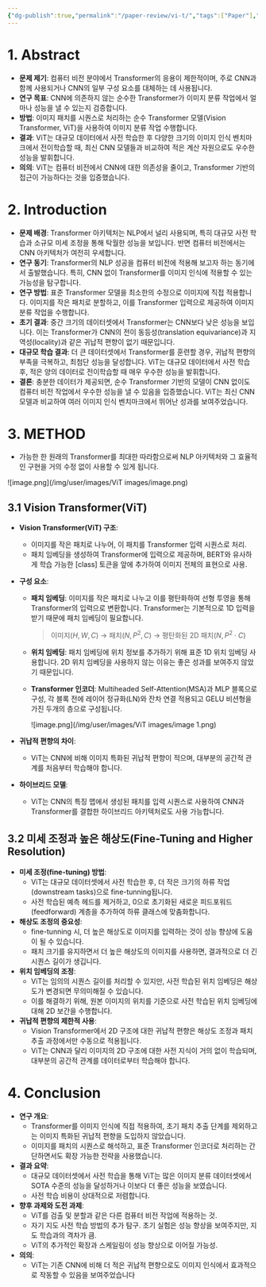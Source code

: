 ```yaml
---
{"dg-publish":true,"permalink":"/paper-review/vi-t/","tags":["Paper"],"created":"2025-01-08T19:49:01.508+09:00","updated":"2025-01-08T19:52:18.115+09:00"}
---
```


# 1. Abstract

- **문제 제기**: 컴퓨터 비전 분야에서 Transformer의 응용이 제한적이며, 주로 CNN과 함께 사용되거나 CNN의 일부 구성 요소를 대체하는 데 사용됩니다.
- **연구 목표**: CNN에 의존하지 않는 순수한 Transformer가 이미지 분류 작업에서 얼마나 성능을 낼 수 있는지 검증합니다.
- **방법**: 이미지 패치를 시퀀스로 처리하는 순수 Transformer 모델(Vision Transformer, ViT)을 사용하여 이미지 분류 작업 수행합니다.
- **결과**: ViT는 대규모 데이터에서 사전 학습한 후 다양한 크기의 이미지 인식 벤치마크에서 전이학습할 때, 최신 CNN 모델들과 비교하여 적은 계산 자원으로도 우수한 성능을 발휘합니다.
- **의의**: ViT는 컴퓨터 비전에서 CNN에 대한 의존성을 줄이고, Transformer 기반의 접근이 가능하다는 것을 입증했습니다.

# 2. Introduction

- **문제 배경**: Transformer 아키텍처는 NLP에서 널리 사용되며, 특히 대규모 사전 학습과 소규모 미세 조정을 통해 탁월한 성능을 보입니다. 반면 컴퓨터 비전에서는 CNN 아키텍처가 여전히 우세합니다.
- **연구 동기**: Transformer의 NLP 성공을 컴퓨터 비전에 적용해 보고자 하는 동기에서 출발했습니다. 특히, CNN 없이 Transformer를 이미지 인식에 적용할 수 있는 가능성을 탐구합니다.
- **연구 방법**: 표준 Transformer 모델을 최소한의 수정으로 이미지에 직접 적용합니다. 이미지를 작은 패치로 분할하고, 이를 Transformer 입력으로 제공하여 이미지 분류 작업을 수행합니다.
- **초기 결과**: 중간 크기의 데이터셋에서 Transformer는 CNN보다 낮은 성능을 보입니다. 이는 Transformer가 CNN의 전이 동등성(translation equivariance)과 지역성(locality)과 같은 귀납적 편향이 없기 때문입니다.
- **대규모 학습 결과**: 더 큰 데이터셋에서 Transformer를 훈련할 경우, 귀납적 편향의 부족을 극복하고, 최첨단 성능을 달성합니다. ViT는 대규모 데이터에서 사전 학습 후, 적은 양의 데이터로 전이학습할 때 매우 우수한 성능을 발휘합니다.
- **결론**: 충분한 데이터가 제공되면, 순수 Transformer 기반의 모델이 CNN 없이도 컴퓨터 비전 작업에서 우수한 성능을 낼 수 있음을 입증했습니다. ViT는 최신 CNN 모델과 비교하여 여러 이미지 인식 벤치마크에서 뛰어난 성과를 보여주었습니다.

# 3. METHOD

- 가능한 한 원래의 Transformer를 최대한 따라함으로써 NLP 아키텍처와 그 효율적인 구현을 거의 수정 없이 사용할 수 있게 됩니다.

![image.png](/img/user/images/ViT images/image.png)

## 3.1 Vision Transformer(ViT)

- **Vision Transformer(ViT) 구조**:
    - 이미지를 작은 패치로 나누어, 이 패치를 Transformer 입력 시퀀스로 처리.
    - 패치 임베딩을 생성하여 Transformer에 입력으로 제공하며, BERT와 유사하게 학습 가능한 [class] 토큰을 앞에 추가하여 이미지 전체의 표현으로 사용.
- **구성 요소**:
    - **패치 임베딩**: 이미지를 작은 패치로 나누고 이를 평탄화하여 선형 투영을 통해 Transformer의 입력으로 변환합니다. Transformer는 기본적으로 1D 입력을 받기 때문에 패치 임베딩이 필요합니다.
        
        > 이미지$(H,W,C)$ → 패치$(N, P^2, C)$ → 평탄화된 2D 패치$(N, P^2⋅C)$
        > 
    - **위치 임베딩**: 패치 임베딩에 위치 정보를 추가하기 위해 표준 1D 위치 임베딩 사용합니다.
    2D 위치 임베딩을 사용하지 않는 이유는 좋은 성과를 보여주지 않았기 때문입니다.
    - **Transformer 인코더**: Multiheaded Self-Attention(MSA)과 MLP 블록으로 구성, 각 블록 전에 레이어 정규화(LN)와 잔차 연결 적용되고 GELU 비션형을 가진 두개의 층으로 구성됩니다.
        
        ![image.png](/img/user/images/ViT images/image 1.png)
        
- **귀납적 편향의 차이**:
    - ViT는 CNN에 비해 이미지 특화된 귀납적 편향이 적으며, 대부분의 공간적 관계를 처음부터 학습해야 합니다.
- **하이브리드 모델**:
    - ViT는 CNN의 특징 맵에서 생성된 패치를 입력 시퀀스로 사용하여 CNN과 Transformer를 결합한 하이브리드 아키텍처로도 사용 가능합니다.

## 3.2 미세 조정과 높은 해상도(Fine-Tuning and Higher Resolution)

- **미세 조정(fine-tuning) 방법**:
    - ViT는 대규모 데이터셋에서 사전 학습한 후, 더 작은 크기의 하류 작업(downstream tasks)으로 fine-tunning됩니다.
    - 사전 학습된 예측 헤드를 제거하고, 0으로 초기화된 새로운 피드포워드(feedforward) 계층을 추가하여 하류 클래스에 맞춤화합니다.
- **해상도 조정의 중요성**:
    - fine-tunning 시, 더 높은 해상도로 이미지를 입력하는 것이 성능 향상에 도움이 될 수 있습니다.
    - 패치 크기를 유지하면서 더 높은 해상도의 이미지를 사용하면, 결과적으로 더 긴 시퀀스 길이가 생깁니다.
- **위치 임베딩의 조정**:
    - ViT는 임의의 시퀀스 길이를 처리할 수 있지만, 사전 학습된 위치 임베딩은 해상도가 변경되면 무의미해질 수 있습니다.
    - 이를 해결하기 위해, 원본 이미지의 위치를 기준으로 사전 학습된 위치 임베딩에 대해 2D 보간을 수행합니다.
- **귀납적 편향의 제한적 사용**:
    - Vision Transformer에서 2D 구조에 대한 귀납적 편향은 해상도 조정과 패치 추출 과정에서만 수동으로 적용됩니다.
    - ViT는 CNN과 달리 이미지의 2D 구조에 대한 사전 지식이 거의 없이 학습되며, 대부분의 공간적 관계를 데이터로부터 학습해야 합니다.

# 4. Conclusion

- **연구 개요**:
    - Transformer를 이미지 인식에 직접 적용하여, 초기 패치 추출 단계를 제외하고는 이미지 특화된 귀납적 편향을 도입하지 않았습니다.
    - 이미지를 패치의 시퀀스로 해석하고, 표준 Transformer 인코더로 처리하는 간단하면서도 확장 가능한 전략을 사용했습니다.
- **결과 요약**:
    - 대규모 데이터셋에서 사전 학습을 통해 ViT는 많은 이미지 분류 데이터셋에서 SOTA 수준의 성능을 달성하거나 이보다 더 좋은 성능을 보였습니다.
    - 사전 학습 비용이 상대적으로 저렴합니다.
- **향후 과제와 도전 과제**:
    - ViT를 검출 및 분할과 같은 다른 컴퓨터 비전 작업에 적용하는 것.
    - 자기 지도 사전 학습 방법의 추가 탐구. 초기 실험은 성능 향상을 보여주지만, 지도 학습과의 격차가 큼.
    - ViT의 추가적인 확장과 스케일링이 성능 향상으로 이어질 가능성.
- **의의**:
    - ViT는 기존 CNN에 비해 더 적은 귀납적 편향으로도 이미지 인식에서 효과적으로 작동할 수 있음을 보여주었습니다